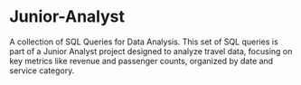 # Junior-Analyst
A collection of SQL Queries for Data Analysis. This set of SQL queries is part of a Junior Analyst project designed to analyze travel data, focusing on key metrics like revenue and passenger counts, organized by date and service category.
